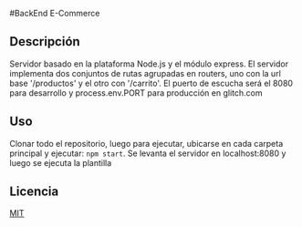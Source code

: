 #BackEnd E-Commerce 

## Descripción
Servidor basado en la plataforma Node.js y el módulo express. El servidor implementa dos conjuntos de rutas agrupadas en routers, uno con la url base '/productos' y el otro con '/carrito'. El puerto de escucha será el 8080 para desarrollo y process.env.PORT para producción en glitch.com



## Uso
Clonar todo el repositorio, luego para ejecutar, ubicarse en cada carpeta principal y ejecutar:
```npm start```.
Se levanta el servidor en localhost:8080 y luego se ejecuta la plantilla
## Licencia
[MIT](https://choosealicense.com/licenses/mit/)